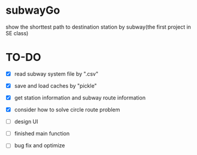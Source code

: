 # subwayGo
show the shorttest path to destination station by subway(the first project in SE class)

# TO-DO
- [x] read subway system file by ".csv"  
- [x] save and load caches by "pickle"  
- [x] get station information and subway route information  
- [x] consider how to solve circle route problem  
- [ ] design UI  
- [ ] finished main function  
- [ ] bug fix and optimize  

